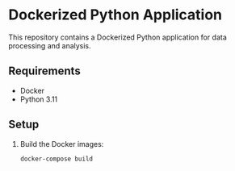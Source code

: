 # Dockerized Python Application

This repository contains a Dockerized Python application for data processing and analysis.

## Requirements

- Docker
- Python 3.11

## Setup

1. Build the Docker images:

   ```bash
   docker-compose build
